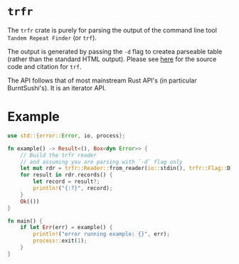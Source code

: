 # `trfr`

The `trfr` crate is purely for parsing the output of the command line tool `Tandem Repeat Finder` (or `trf`).

The output is generated by passing the `-d` flag to createa parseable table (rather than the standard HTML output). Please see [here](https://github.com/Benson-Genomics-Lab/TRF) for the source code and citation for `trf`.

The API follows that of most mainstream Rust API's (in particular BurntSushi's). It is an iterator API.

# Example

```rust
use std::{error::Error, io, process};

fn example() -> Result<(), Box<dyn Error>> {
    // Build the trfr reader
    // and assuming you are parsing with `-d` flag only
    let mut rdr = trfr::Reader::from_reader(io::stdin(), trfr::Flag::D);
    for result in rdr.records() {
        let record = result?;
        println!("{:?}", record);
    }
    Ok(())
}

fn main() {
    if let Err(err) = example() {
        println!("error running example: {}", err);
        process::exit(1);
    }
}
```
